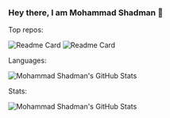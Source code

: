 ### Hey there, I am Mohammad Shadman 👋


Top repos:


![Readme Card](https://github-readme-stats.vercel.app/api/pin/?username=leoshad9&repo=linux-maintenance)
![Readme Card](https://github-readme-stats.vercel.app/api/pin/?username=leoshad9&repo=num-guess-game)


Languages:


![Mohammad Shadman's GitHub Stats](https://github-readme-stats.vercel.app/api/top-langs/?username=leoshad9&layout=compact)


Stats:


![Mohammad Shadman's GitHub Stats](https://github-readme-stats.vercel.app/api?username=leoshad9&show_icons=true)

